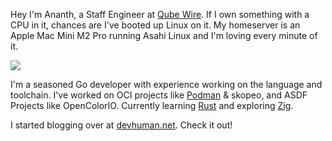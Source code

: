 Hey I'm Ananth, a Staff Engineer at [Qube Wire](https://qubewire.com).
If I own something with a CPU in it, chances are I've booted up Linux on it.
My homeserver is an Apple Mac Mini M2 Pro running Asahi Linux and I'm loving
every minute of it.

[![](https://ossrank.com/widget/22077)](https://ossrank.com/c/22077-ananth-bhaskararaman)

I'm a seasoned Go developer with experience working on the language and toolchain.
I've worked on OCI projects like [Podman](https://github.com/containers/podman) 
& skopeo, and ASDF Projects like OpenColorIO.
Currently learning [Rust](https://rust-lang.org) and exploring [Zig](https://ziglang.org).

I started blogging over at [devhuman.net](https://devhuman.net). Check it out!
